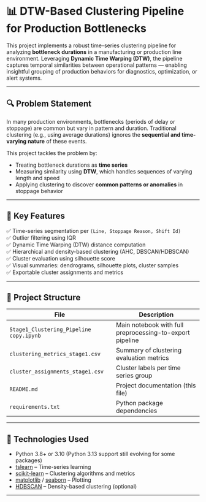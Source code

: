 # 📊 DTW-Based Clustering Pipeline for Production Bottlenecks

This project implements a robust time-series clustering pipeline for analyzing **bottleneck durations** in a manufacturing or production line environment. Leveraging **Dynamic Time Warping (DTW)**, the pipeline captures temporal similarities between operational patterns — enabling insightful grouping of production behaviors for diagnostics, optimization, or alert systems.

---

## 🔍 Problem Statement

In many production environments, bottlenecks (periods of delay or stoppage) are common but vary in pattern and duration. Traditional clustering (e.g., using average durations) ignores the **sequential and time-varying nature** of these events.

This project tackles the problem by:

- Treating bottleneck durations as **time series**
- Measuring similarity using **DTW**, which handles sequences of varying length and speed
- Applying clustering to discover **common patterns or anomalies** in stoppage behavior

---

## 🧠 Key Features

✅ Time-series segmentation per `(Line, Stoppage Reason, Shift Id)`  
✅ Outlier filtering using IQR  
✅ Dynamic Time Warping (DTW) distance computation  
✅ Hierarchical and density-based clustering (AHC, DBSCAN/HDBSCAN)  
✅ Cluster evaluation using silhouette score  
✅ Visual summaries: dendrograms, silhouette plots, cluster samples  
✅ Exportable cluster assignments and metrics  

---

## 📁 Project Structure

| File                             | Description                                              |
|----------------------------------|----------------------------------------------------------|
| `Stage1_Clustering_Pipeline copy.ipynb` | Main notebook with full preprocessing-to-export pipeline |
| `clustering_metrics_stage1.csv` | Summary of clustering evaluation metrics                 |
| `cluster_assignments_stage1.csv` | Cluster labels per time series group                     |
| `README.md`                     | Project documentation (this file)                        |
| `requirements.txt`             | Python package dependencies                              |

---

## 🧰 Technologies Used

- Python 3.8+ or 3.10 (Python 3.13 support still evolving for some packages)
- [tslearn](https://tslearn.readthedocs.io/en/stable/) – Time-series learning
- [scikit-learn](https://scikit-learn.org/) – Clustering algorithms and metrics
- [matplotlib](https://matplotlib.org/) / [seaborn](https://seaborn.pydata.org/) – Plotting
- [HDBSCAN](https://hdbscan.readthedocs.io/en/latest/) – Density-based clustering (optional)

---
